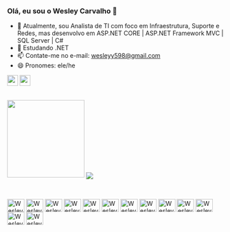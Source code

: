 ### Olá, eu sou o Wesley Carvalho 👋

- 🔭 Atualmente, sou Analista de TI com foco em Infraestrutura, Suporte e Redes,
  mas desenvolvo em ASP.NET CORE | ASP.NET Framework MVC | SQL Server | C#
- 🌱 Estudando .NET
- 📫 Contate-me no e-mail: wesleyy598@gmail.com
- 😄 Pronomes: ele/he

<p>
  <a href="https://www.linkedin.com/in/wycarvalho/"><img src="https://img.shields.io/badge/LinkedIn-0077B5?style=for-the-badge&logo=linkedin&logoColor=white" height=25></a>
  <a href="mailto:wesleyy598@gmail.com?"><img src="https://img.shields.io/badge/Gmail-D14836?style=for-the-badge&logo=gmail&logoColor=white" height=25></a>
  <!--<a href="https://YouTube.com/USER"><img src="https://img.shields.io/badge/Telegram-2CA5E0?style=for-the-badge&logo=telegram&logoColor=white" height=25></a>-->
</p>

##

<div>
  <a href="https://github.com/wesleyy598"></a>
  <img height="180em" src="https://github-readme-stats.vercel.app/api?username=wesleyy598&show_icons=true&theme=dark&include_all_comits=true&count_private=true"/> 
  <!--<img height="180em" src="https://github-readme-stats.vercel.app/api/top-langs/?username=wesleyy598&layout=compact&langs_count=16&theme=dark"/>-->
  <a href=""> <img align="center" src="https://github-readme-stats-sigma-five.vercel.app/api/top-langs/?username=YulietM&theme=react&line_height=40&hide=css"/> </a>
</div>
  
##
  
<div style="display: inline_block"><br>
  <img align="center" alt="Wesley-CANVA" height="30" width="40" src="https://cdn.jsdelivr.net/gh/devicons/devicon/icons/canva/canva-original.svg"/>
  <img align="center" alt="Wesley-HTML" height="30" width="40" src="https://cdn.jsdelivr.net/gh/devicons/devicon/icons/html5/html5-original.svg"/>
  <img align="center" alt="Wesley-CSS" height="30" width="40" src="https://cdn.jsdelivr.net/gh/devicons/devicon/icons/css3/css3-original.svg"/>
  <img align="center" alt="Wesley-JS" height="30" width="40" src="https://cdn.jsdelivr.net/gh/devicons/devicon/icons/javascript/javascript-original.svg"/>
  <img align="center" alt="Wesley-BS" height="30" width="40" src="https://cdn.jsdelivr.net/gh/devicons/devicon/icons/bootstrap/bootstrap-original-wordmark.svg"/>
  <img align="center" alt="Wesley-PHP" height="30" width="40" src="https://cdn.jsdelivr.net/gh/devicons/devicon/icons/php/php-original.svg"/>
  <img align="center" alt="Wesley-MSSQL" height="30" width="40" src="https://cdn.jsdelivr.net/gh/devicons/devicon/icons/microsoftsqlserver/microsoftsqlserver-plain-wordmark.svg"/>
  <img align="center" alt="Wesley-C" height="30" width="40" src="https://cdn.jsdelivr.net/gh/devicons/devicon/icons/c/c-original.svg"/>
  <img align="center" alt="Wesley-C++" height="30" width="40" src="https://cdn.jsdelivr.net/gh/devicons/devicon/icons/cplusplus/cplusplus-original.svg"/>
  <img align="center" alt="Wesley-C#" height="30" width="40" src="https://cdn.jsdelivr.net/gh/devicons/devicon/icons/csharp/csharp-original.svg"/>
  <img align="center" alt="Wesley-.NETCORE" height="30" width="40" src="https://cdn.jsdelivr.net/gh/devicons/devicon/icons/dotnetcore/dotnetcore-original.svg"/>
  <img align="center" alt="Wesley-.PY" height="30" width="40" src="https://cdn.jsdelivr.net/gh/devicons/devicon/icons/python/python-original.svg"/>
  <img align="center" alt="Wesley-.PYS" height="30" width="40" src="https://cdn.jsdelivr.net/gh/devicons/devicon/icons/selenium/selenium-original.svg"/>
</div>
  
##
  
<!-- pic creator -->
  
<!-- cobrinha de commit -->
